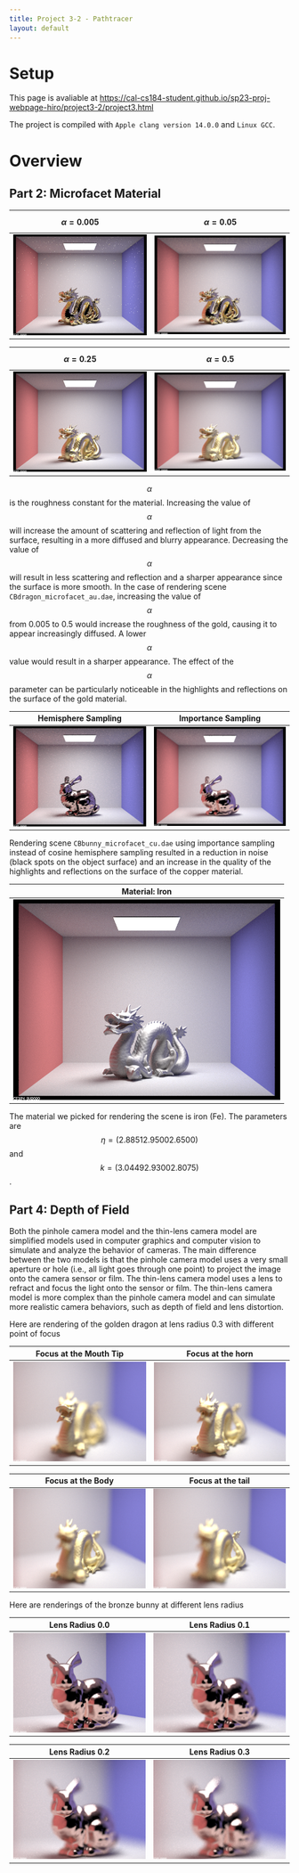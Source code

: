 ```yaml
---
title: Project 3-2 - Pathtracer
layout: default
---
```


<script src="https://cdn.mathjax.org/mathjax/latest/MathJax.js?config=TeX-AMS-MML_HTMLorMML" type="text/javascript"></script>

# Setup

This page is avaliable at <https://cal-cs184-student.github.io/sp23-proj-webpage-hiro/project3-2/project3.html>

The project is compiled with `Apple clang version 14.0.0` and `Linux GCC`.

# Overview

## Part 2: Microfacet Material

| $$\alpha=0.005$$                                              | $$\alpha=0.05$$                                              |
| ------------------------------------------------------------- | ------------------------------------------------------------ |
| <img src="./images/part-2-dragon-005.png" style="width:100%"> | <img src="./images/part-2-dragon-05.png" style="width:100%"> | 

|$$\alpha=0.25$$                                              | $$\alpha=0.5$$                                              |
|------------------------------------------------------------ | ----------------------------------------------------------- |
|<img src="./images/part-2-dragon-25.png" style="width:100%"> | <img src="./images/part-2-dragon-5.png" style="width:100%"> |

$$\alpha$$ is the roughness constant for the material. Increasing the value of $$\alpha$$ will increase the amount of scattering and reflection of light from the surface, resulting in a more diffused and blurry appearance. Decreasing the value of $$\alpha$$ will result in less scattering and reflection and a sharper appearance since the surface is more smooth. In the case of rendering scene `CBdragon_microfacet_au.dae`, increasing the value of $$\alpha$$ from 0.005 to 0.5 would increase the roughness of the gold, causing it to appear increasingly diffused. A lower $$\alpha$$ value would result in a sharper appearance. The effect of the $$\alpha$$ parameter can be particularly noticeable in the highlights and reflections on the surface of the gold material.

| Hemisphere Sampling                                        | Importance Sampling                                        |
| ---------------------------------------------------------- | ---------------------------------------------------------- |
| <img src="./images/part-2-bunny-H.png" style="width:100%"> | <img src="./images/part-2-bunny-I.png" style="width:100%"> |

Rendering scene `CBbunny_microfacet_cu.dae` using importance sampling instead of cosine hemisphere sampling resulted in a reduction in noise (black spots on the object surface) and an increase in the quality of the highlights and reflections on the surface of the copper material. 

| Material: Iron                                               |
| ------------------------------------------------------------ |
| <img src="./images/part-2-dragon-fe.png" style="width:100%"> |

The material we picked for rendering the scene is iron (Fe). The parameters are $$\eta=(2.8851 2.9500 2.6500)$$ and $$k=(3.0449 2.9300 2.8075)$$.

## Part 4: Depth of Field

Both the pinhole camera model and the thin-lens camera model are simplified models used in computer graphics and computer vision to simulate and analyze the behavior of cameras. The main difference between the two models is that the pinhole camera model uses a very small aperture or hole (i.e., all light goes through one point) to project the image onto the camera sensor or film. The thin-lens camera model uses a lens to refract and focus the light onto the sensor or film. The thin-lens camera model is more complex than the pinhole camera model and can simulate more realistic camera behaviors, such as depth of field and lens distortion.

Here are rendering of the golden dragon at lens radius 0.3 with different point of focus

| Focus at the Mouth Tip                                            | Focus at the horn                                         |
| ------------------------------------------------------------- | ------------------------------------------------------------ |
| <img src="./images/part-4-focus-1.png" style="width:100%"> | <img src="./images/part-4-focus-2.png" style="width:100%"> | 

| Focus at the Body                                           | Focus at the tail                                            |
|------------------------------------------------------------ | ----------------------------------------------------------- |
|<img src="./images/part-4-focus-3.png" style="width:100%"> | <img src="./images/part-4-focus-4.png" style="width:100%"> |

Here are renderings of the bronze bunny at different lens radius

| Lens Radius 0.0                                           | Lens Radius 0.1                                   |
| ------------------------------------------------------------- | ------------------------------------------------------------ |
| <img src="./images/part-4-lens-0.png" style="width:100%"> | <img src="./images/part-4-lens-1.png" style="width:100%"> | 

| Lens Radius 0.2                                            | Lens Radius 0.3                                                   |
|------------------------------------------------------------ | ----------------------------------------------------------- |
|<img src="./images/part-4-lens-2.png" style="width:100%"> | <img src="./images/part-4-lens-3.png" style="width:100%"> |